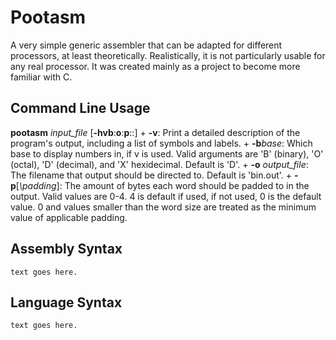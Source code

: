 # Pootasm
A very simple generic assembler that can be adapted for different processors, at least theoretically.
Realistically, it is not particularly usable for any real processor. It was created mainly as a project to become more familiar with C.

## Command Line Usage
**pootasm** *input_file* \[**\-hvb**:**o**:**p**::]
    + **-v**: Print a detailed description of the program's output, including a list of symbols and labels.
    + **-b***base*: Which base to display numbers in, if v is used. Valid arguments are 'B' (binary), 'O' (octal), 'D' (decimal), and 'X' hexidecimal. Default is 'D'.
    + **-o** *output_file*: The filename that output should be directed to. Default is 'bin.out'.
    + **-p**[*\padding*]: The amount of bytes each word should be padded to in the output. Valid values are 0-4. 4 is default if used, if not used, 0 is the default value. 0 and values smaller than the word size are treated as the minimum value of applicable padding.

## Assembly Syntax
    text goes here.
    
## Language Syntax
    text goes here.
